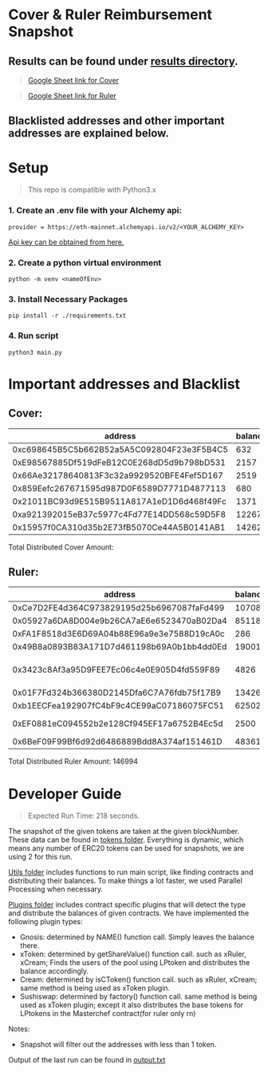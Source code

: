 # Cover & Ruler Reimbursement Snapshot

## Results can be found under [results directory](./results/).
> [Google Sheet link for Cover](https://docs.google.com/spreadsheets/d/1jvEuEU3B7autLe3Jd31vjBhN0a8TawfVS9XMIz5MVoo/edit?usp=sharing)

> [Google Sheet link for Ruler](https://docs.google.com/spreadsheets/d/13vLPJ6m_IQc0wamaYXStAipsWjJkHq-GMMYoV16Wfh8/edit?usp=sharing)


## Blacklisted addresses and other important addresses are explained below.

# Setup 

> This repo is compatible with Python3.x

### 1. Create an .env file with your Alchemy api:

```
provider = https://eth-mainnet.alchemyapi.io/v2/<YOUR_ALCHEMY_KEY> 
```

[Api key can be obtained from here.](https://www.alchemy.com/)

### 2. Create a python virtual environment

```
python -m venv <nameOfEnv>
```
### 3. Install Necessary Packages 

```
pip install -r ./requirements.txt
```

### 4. Run script
```
python3 main.py 
```

# Important addresses and Blacklist

## Cover:
| address | balance | importance | STATUS |
|---|---|---|---|
0xc698645B5C5b662B52a5A5C092804F23e3F5B4C5 | 632 | gnosis |
0xE98567885Df519dFeB12C0E268dD5d9b798bD531 | 2157 | vesting  |blacklisted
0x66Ae32178640813F3c32a9929520BFE4Fef5D167 | 2519 | sushiswap | distributed
0x859Eefc267671595d987D0F6589D7771D4877113 | 680 | gnosis |
0x21011BC93d9E515B9511A817A1eD1D6d468f49Fc | 1371 | cream  | distributed
0xa921392015eB37c5977c4Fd77E14DD568c59D5F8 | 12267 | xCover  | distributed
0x15957f0CA310d35b2E73fB5070Ce44A5B0141AB1 | 14262 | gnosis | blacklisted

Total Distributed Cover Amount:


## Ruler:
| address | balance | importance | STATUS |
|---|---|---|---|
0xCe7D2FE4d364C973829195d25b6967087faFd499 | 10708 | vesting  |  blacklisted
0x05927a6DA8D004e9b26CA7aE6e6523470aB02Da4 | 85118 | vesting  | blacklisted
0xFA1F8518d3E6D69A04b88E96a9e3e7588D19cA0c | 286 | airdrop | blacklisted
0x49B8a0893B83A171D7d461198b69A0b1bb4dd0Ed | 190011 | gnosis  | blacklisted
0x3423c8Af3a95D9FEE7Ec06c4e0E905D4fd559F89 | 4826 | ruler rewards pool  | NOT distributed, blacklisted
0x01F7Fd324b366380D2145Dfa6C7A76fdb75f17B9 | 134262 | xRuler  | distributed
0xb1EECFea192907fC4bF9c4CE99aC07186075FC51 | 62502 | sushiswap  | distributed
0xEF0881eC094552b2e128Cf945EF17a6752B4Ec5d | 2500 | sushi(MasterChef) | distributed, blacklisted
0x6BeF09F99Bf6d92d6486889Bdd8A374af151461D | 483610 | gnosis | blacklisted

Total Distributed Ruler Amount: 146994

# Developer Guide

> Expected Run Time: 218 seconds.

The snapshot of the given tokens are taken at the given blockNumber. These data can be found in [tokens folder](./tokens/).
Everything is dynamic, which means any number of ERC20 tokens can be used for snapshots, we are using 2 for this run.

[Utils folder](./tokens/) includes functions to run main script, like finding contracts and distributing their balances.
To make things a lot faster, we used Parallel Processing when necessary.

[Plugins folder](./plugins/) includes contract specific plugins that will detect the type and distribute the balances of given contracts. We have implemented the following plugin types:

- Gnosis: determined by NAME() function call. Simply leaves the balance there.
- xToken: determined by getShareValue() function call. such as xRuler, xCream;  Finds the users of the pool using LPtoken and distributes the balance accordingly.
- Cream: determined by isCToken() function call. such as xRuler, xCream; same method is being used as xToken plugin.
- Sushiswap: determined by factory() function call. same method is being used as xToken plugin; except it also distributes the base tokens for LPtokens in the Masterchef contract(for ruler only rn)

Notes:

- Snapshot will filter out the addresses with less than 1 token.

Output of the last run can be found in [output.txt](./output.txt) 